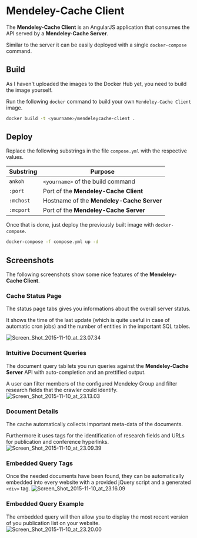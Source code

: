 # Mendeley-Cache Client

The **Mendeley-Cache Client** is an AngularJS application that consumes the API served by a **Mendeley-Cache Server**.

Similar to the server it can be easily deployed with a single ```docker-compose``` command.

## Build
As I haven't uploaded the images to the Docker Hub yet, you need to build the image yourself.

Run the following ```docker``` command to build your own ```Mendeley-Cache Client``` image.

```bash
docker build -t <yourname>/mendeleycache-client .
```
## Deploy
Replace the following substrings in the file ```compose.yml``` with the respective values.


Substring | Purpose
--- | ---
```ankoh``` | ```<yourname>``` of the build command
```:port``` | Port of the **Mendeley-Cache Client**
```:mchost``` | Hostname of the **Mendeley-Cache Server**
```:mcport``` | Port of the **Mendeley-Cache Server**

Once that is done, just deploy the previously built image with ```docker-compose```.

```bash
docker-compose -f compose.yml up -d
```

## Screenshots

The following screenshots show some nice features of the **Mendeley-Cache Client**.

### Cache Status Page
The status page tabs gives you informations about the overall server status.

It shows the time of the last update (which is quite useful in case of automatic cron jobs) and the number of entities in the important SQL tables.

![Screen_Shot_2015-11-10_at_23.07.34](https://gitlab.kohn.io/mendeley-cache/client/uploads/a14239bbbbac2b1019759f580ab03420/Screen_Shot_2015-11-10_at_23.07.34.png)

### Intuitive Document Queries
The document query tab lets you run queries against the **Mendeley-Cache Server** API with auto-completion and an prettified output.

A user can filter members of the configured Mendeley Group and filter research fields that the crawler could identify.
![Screen_Shot_2015-11-10_at_23.13.03](https://gitlab.kohn.io/mendeley-cache/client/uploads/3e7080fe29cbd182cfa6d8398f580172/Screen_Shot_2015-11-10_at_23.13.03.png)

### Document Details
The cache automatically collects important meta-data of the documents.

Furthermore it uses tags for the identification of research fields and URLs for publication and conference hyperlinks.
![Screen_Shot_2015-11-10_at_23.09.39](https://gitlab.kohn.io/mendeley-cache/client/uploads/7b8ecae51b5619467f155756b00ff961/Screen_Shot_2015-11-10_at_23.09.39.png)

### Embedded Query Tags
Once the needed documents have been found, they can be automatically embedded into every website with a provided jQuery script and a generated ```<div>``` tag.
![Screen_Shot_2015-11-10_at_23.16.09](https://gitlab.kohn.io/mendeley-cache/client/uploads/cf8f106d2b7826a5d1d3105d1f9cdcc9/Screen_Shot_2015-11-10_at_23.16.09.png)

### Embedded Query Example
The embedded query will then allow you to display the most recent version of you publication list on your website.
![Screen_Shot_2015-11-10_at_23.20.00](https://gitlab.kohn.io/mendeley-cache/client/uploads/45d025e44951a1e8c25b8ce3c658fc1c/Screen_Shot_2015-11-10_at_23.20.00.png)